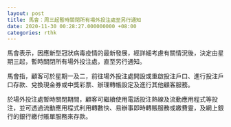 ```yaml
---
layout: post
title: 馬會：周三起暫時關閉所有場外投注處至另行通知
date: 2020-11-30 00:28:27.000000000 +08:00
categories: rthk
---
```


馬會表示，因應新型冠狀病毒疫情的最新發展，經詳細考慮有關情況後，決定由星期三起，暫時關閉所有場外投注處，直至另行通知。

馬會指，顧客可於星期一及二，前往場外投注處開設或重啟投注戶口、進行投注戶口存款、兌換現金券或中獎彩票、辦理轉帳設定及進行其他顧客服務。

於場外投注處暫時關閉期間，顧客可繼續使用電話投注熱線及流動應用程式等投注，並可透過流動應用程式利用轉數快、易辦事即時轉賬服務或繳費靈，及網上銀行的銀行繳付賬單服務來存款。
